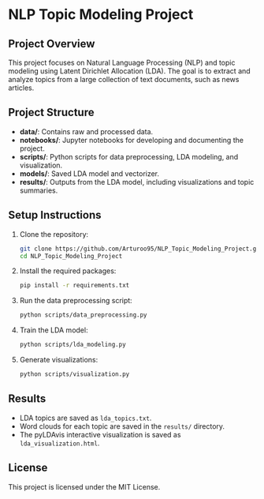 # NLP Topic Modeling Project

## Project Overview

This project focuses on Natural Language Processing (NLP) and topic modeling using Latent Dirichlet Allocation (LDA). The goal is to extract and analyze topics from a large collection of text documents, such as news articles.

## Project Structure

- **data/**: Contains raw and processed data.
- **notebooks/**: Jupyter notebooks for developing and documenting the project.
- **scripts/**: Python scripts for data preprocessing, LDA modeling, and visualization.
- **models/**: Saved LDA model and vectorizer.
- **results/**: Outputs from the LDA model, including visualizations and topic summaries.

## Setup Instructions

1. Clone the repository:

   ```sh
   git clone https://github.com/Arturoo95/NLP_Topic_Modeling_Project.git
   cd NLP_Topic_Modeling_Project
   ```

2. Install the required packages:

   ```sh
   pip install -r requirements.txt
   ```

3. Run the data preprocessing script:

   ```sh
   python scripts/data_preprocessing.py
   ```

4. Train the LDA model:

   ```sh
   python scripts/lda_modeling.py
   ```

5. Generate visualizations:
   ```sh
   python scripts/visualization.py
   ```

## Results

- LDA topics are saved as `lda_topics.txt`.
- Word clouds for each topic are saved in the `results/` directory.
- The pyLDAvis interactive visualization is saved as `lda_visualization.html`.

## License

This project is licensed under the MIT License.
